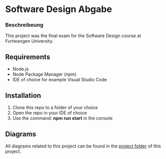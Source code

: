 # Software Design Abgabe
### Beschreibeung
This project was the final exam for the Software Design course at Furtwangen University.
## Requirements
* Node.js
* Node Package Manager (npm)
* IDE of choice for example Visual Studio Code
## Installation
1. Clone this repo to a folder of your choice
2. Open the repo in your IDE of choice
3. Use the command: **npm run start** in the console
## Diagrams
All diagrams related to this project can be found in the [project folder](https://github.com/FelixIltgen/SoftwareDesign_Abgabe/tree/main/Diagramme) of this project.
